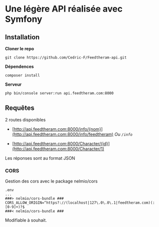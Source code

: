 # Une légère API réalisée avec Symfony

## Installation

**Cloner le repo**

`git clone https://github.com/Cedric-F/Feedtheram-api.git`

**Dépendences**

`composer install`

**Serveur**

`php bin/console server:run api.feedtheram.com:8000`

## Requêtes

2 routes disponibles

* [http://api.feedtheram.com:8000/info/{nom}](http://api.feedtheram.com:8000/info/feedtheram)
 _Ou `/info`_

* [http://api.feedtheram.com:8000/Character/{id}](http://api.feedtheram.com:8000/Character/1)

Les réponses sont au format JSON

### CORS

Gestion des cors avec le package nelmio/cors

```
.env
...
###> nelmio/cors-bundle ###
CORS_ALLOW_ORIGIN=^https?://(localhost|127\.0\.0\.1|feedtheram.com)(:[0-9]+)?$
###< nelmio/cors-bundle ###
```

Modifiable à souhait.